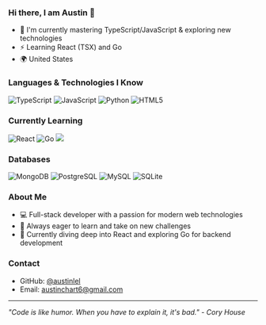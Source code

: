 ### Hi there, I am Austin 👋

- 📖 I'm currently mastering TypeScript/JavaScript & exploring new technologies
- ⚡ Learning React (TSX) and Go
- 🌍 United States

### Languages & Technologies I Know
<img src="https://img.shields.io/badge/typescript-%23007ACC.svg?style=for-the-badge&logo=typescript&logoColor=white" alt="TypeScript" style="max-width: 100%;" /> <img src="https://img.shields.io/badge/javascript-%23323330.svg?style=for-the-badge&logo=javascript&logoColor=%23F7DF1E" alt="JavaScript" style="max-width: 100%" /> <img src="https://img.shields.io/badge/python-3670A0?style=for-the-badge&logo=python&logoColor=ffdd54" alt="Python" style="max-width: 100%;" /> <img src="https://img.shields.io/badge/html5-%23E34F26.svg?style=for-the-badge&logo=html5&logoColor=white" alt="HTML5" style="max-width: 100%;" />

### Currently Learning
<img src="https://img.shields.io/badge/react-%2320232a.svg?style=for-the-badge&logo=react&logoColor=%2361DAFB" alt="React" style="max-width: 100%;" /> <img src="https://img.shields.io/badge/go-%2300ADD8.svg?style=for-the-badge&logo=go&logoColor=white" alt="Go" style="max-width: 100%;" /> <img src="https://img.shields.io/badge/css-%23007ACC.svg?style=for-the-badge&logo=css3&logoColor=white" style="max-width: 100%;" />

### Databases
<img src="https://img.shields.io/badge/MongoDB-%234ea94b.svg?style=for-the-badge&logo=mongodb&logoColor=white" alt="MongoDB" style="max-width: 100%;" /> <img src="https://img.shields.io/badge/PostgreSQL-%2307405e.svg?style=for-the-badge&logo=postgresql&logoColor=white" alt="PostgreSQL" style="max-width: 100%;" /> <img src="https://img.shields.io/badge/mysql-%2300f.svg?style=for-the-badge&logo=mysql&logoColor=white" alt="MySQL" style="max-width: 100%;" /> <img src="https://img.shields.io/badge/sqlite-%2307405e.svg?style=for-the-badge&logo=sqlite&logoColor=white" alt="SQLite" style="max-width: 100%;" />

### About Me
- 💻 Full-stack developer with a passion for modern web technologies
- 🚀 Always eager to learn and take on new challenges
- 🎯 Currently diving deep into React and exploring Go for backend development

### Contact
- GitHub: [@austinlel](https://github.com/austinlel)
- Email: austinchart6@gmail.com

---
*"Code is like humor. When you have to explain it, it's bad." - Cory House*
